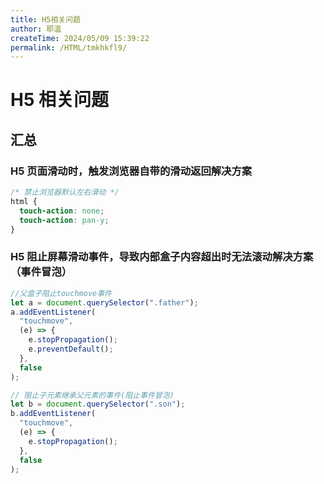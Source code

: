 ```yaml
---
title: H5相关问题
author: 耶温
createTime: 2024/05/09 15:39:22
permalink: /HTML/tmkhkfl9/
---
```



# H5 相关问题
## 汇总
### H5 页面滑动时，触发浏览器自带的滑动返回解决方案

```css
/* 禁止浏览器默认左右滑动 */
html {
  touch-action: none;
  touch-action: pan-y;
}
```

### H5 阻止屏幕滑动事件，导致内部盒子内容超出时无法滚动解决方案（事件冒泡）

```js
//父盒子阻止touchmove事件
let a = document.querySelector(".father");
a.addEventListener(
  "touchmove",
  (e) => {
    e.stopPropagation();
    e.preventDefault();
  },
  false
);

// 阻止子元素继承父元素的事件(阻止事件冒泡)
let b = document.querySelector(".son");
b.addEventListener(
  "touchmove",
  (e) => {
    e.stopPropagation();
  },
  false
);
```
